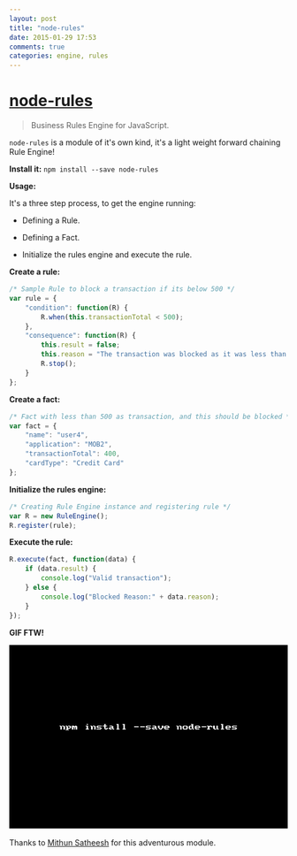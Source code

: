 ```yaml
---
layout: post
title: "node-rules"
date: 2015-01-29 17:53
comments: true
categories: engine, rules
---
```


# [node-rules](https://www.npmjs.com/package/node-rules)
> Business Rules Engine for JavaScript.

`node-rules` is a module of it's own kind, it's a light weight forward chaining Rule Engine!


__Install it:__ `npm install --save node-rules`


__Usage:__

It's a three step process, to get the engine running:

* Defining a Rule.

* Defining a Fact.

* Initialize the rules engine and execute the rule.


__Create a rule:__

```js
/* Sample Rule to block a transaction if its below 500 */
var rule = {
    "condition": function(R) {
        R.when(this.transactionTotal < 500);
    },
    "consequence": function(R) {
        this.result = false;
        this.reason = "The transaction was blocked as it was less than 500";
        R.stop();
    }
};
```

__Create a fact:__

```js
/* Fact with less than 500 as transaction, and this should be blocked */
var fact = {
    "name": "user4",
    "application": "MOB2",
    "transactionTotal": 400,
    "cardType": "Credit Card"
};
```

__Initialize the rules engine:__

```js
/* Creating Rule Engine instance and registering rule */
var R = new RuleEngine();
R.register(rule);
```

__Execute the rule:__

```js
R.execute(fact, function(data) {
    if (data.result) {
        console.log("Valid transaction");
    } else {
        console.log("Blocked Reason:" + data.reason);
    }
});
```

__GIF FTW!__

![](/images/node-rules/node-rules.gif)


Thanks to [Mithun Satheesh](https://twitter.com/mithunsatheesh) for this adventurous module.
